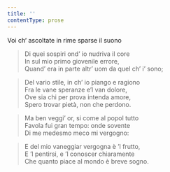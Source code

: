 ```yaml
---
title: ''
contentType: prose
---
```


  

  

  

Voi ch‘ ascoltate in rime sparse il suono

> Di quei sospiri ond’ io nudriva il core  
> In sul mio primo giovenile errore,  
> Quand’ era in parte altr’ uom da quel ch’ i’ sono;

> Del vario stile, in ch’ io piango e ragiono  
> Fra le vane speranze e’l van dolore,  
> Ove sia chi per prova intenda amore,  
> Spero trovar pietà, non che perdono.

> Ma ben veggi’ or, si come al popol tutto  
> Favola fui gran tempo: onde sovente  
> Di me medesmo meco mi vergogno:

> E del mio vaneggiar vergogna è ’l frutto,  
> E ’l pentirsi, e ’l conoscer chiaramente  
> Che quanto piace al mondo è breve sogno.
